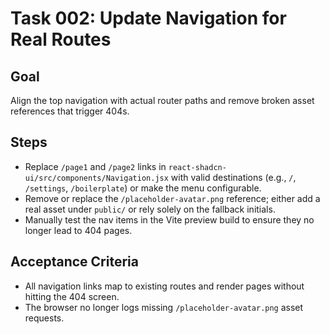 # Task 002: Update Navigation for Real Routes

## Goal
Align the top navigation with actual router paths and remove broken asset references that trigger 404s.

## Steps
- Replace `/page1` and `/page2` links in `react-shadcn-ui/src/components/Navigation.jsx` with valid destinations (e.g., `/`, `/settings`, `/boilerplate`) or make the menu configurable.
- Remove or replace the `/placeholder-avatar.png` reference; either add a real asset under `public/` or rely solely on the fallback initials.
- Manually test the nav items in the Vite preview build to ensure they no longer lead to 404 pages.

## Acceptance Criteria
- All navigation links map to existing routes and render pages without hitting the 404 screen.
- The browser no longer logs missing `/placeholder-avatar.png` asset requests.
